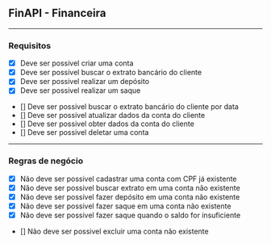 ## FinAPI - Financeira

---

### Requisitos

- [x] Deve ser possivel criar uma conta
- [x] Deve ser possivel buscar o extrato bancário do cliente
- [x] Deve ser possivel realizar um depósito
- [x] Deve ser possivel realizar um saque
- [] Deve ser possivel buscar o extrato bancário do cliente por data
- [] Deve ser possivel atualizar dados da conta do cliente
- [] Deve ser possivel obter dados da conta do cliente
- [] Deve ser possivel deletar uma conta

---

### Regras de negócio

- [x] Não deve ser possivel cadastrar uma conta com CPF já existente
- [x] Não deve ser possivel buscar extrato em uma conta não existente
- [x] Não deve ser possivel fazer depósito em uma conta não existente
- [x] Não deve ser possivel fazer saque em uma conta não existente
- [x] Não deve ser possivel fazer saque quando o saldo for insuficiente
- [] Não deve ser possivel excluir uma conta não existente
